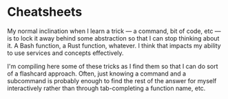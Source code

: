 # Cheatsheets

My normal inclination when I learn a trick — a command, bit of code, etc — is to lock it away behind some abstraction so that I can stop thinking about it. A Bash function, a Rust function, whatever. I think that impacts my ability to use services and concepts effectively.

I'm compiling here some of these tricks as I find them so that I can do sort of a flashcard approach. Often, just knowing a command and a subcommand is probably enough to find the rest of the answer for myself interactively rather than through tab-completing a function name, etc.

